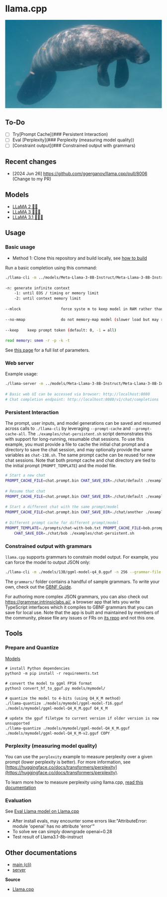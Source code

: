 # llama.cpp

![Manatee](https://github.com/ZJkyle/Cache/blob/main/pexels-koji-kamei-4766707-scaled-e1687878979926-1280x720.jpg)

## To-Do
- [ ] Try[Prompt Cache](### Persistent Interaction)
- [ ] Eval [Perplexity](### Perplexity (measuring model quality))
- [ ] [Constraint output](### Constrained output with grammars)

## Recent changes

- [2024 Jun 26] https://github.com/ggerganov/llama.cpp/pull/8006 (Change to my PR)



## Models

- [LLaMA 2 🦙🦙](https://huggingface.co/meta-llama/Llama-2-7b-chat-hf)
- [LLaMA 3 🦙🦙🦙](https://huggingface.co/meta-llama/Meta-Llama-3-8B)
- [LLaMA 3.1 🦙🦙🦙](https://huggingface.co/meta-llama/Meta-Llama-3.1-8B-Instruct)


## Usage

### Basic usage

- Method 1: Clone this repository and build locally, see [how to build](./docs/build.md)

Run a basic completion using this command:

```bash
./llama-cli -m ../models/Meta-Llama-3-8B-Instruct/Meta-Llama-3-8B-Instruct-Q4_K_M.gguf -p "I believe the meaning of life is" -n -2 -t 12 -c 256 --keep -1

-n: generate infinite context
    -1: until EOS / timing or memory limit
    -2: until context memory limit

--mlock                  force syste m to keep model in RAM rather than swapping or compressing

--no-mmap                do not memory-map model (slower load but may reduce pageouts if not using mlock)  

--keep    keep prompt token (default: 0, -1 = all)

read memory: smem -r -p -k -t
```

See [this page]([./examples/main/README.md](https://github.com/ggerganov/llama.cpp/blob/master/examples/main/README.md)) for a full list of parameters.

### Web server
Example usage:

```bash
./llama-server -m ../models/Meta-Llama-3-8B-Instruct/Meta-Llama-3-8B-Instruct-Q4_K_M.ggu --host 0.0.0.0 --port 8080  -t 12 -c 256 --keep ?

# Basic web UI can be accessed via browser: http://localhost:8080
# Chat completion endpoint: http://localhost:8080/v1/chat/completions
```


### Persistent Interaction

The prompt, user inputs, and model generations can be saved and resumed across calls to `./llama-cli` by leveraging `--prompt-cache` and `--prompt-cache-all`. The `./examples/chat-persistent.sh` script demonstrates this with support for long-running, resumable chat sessions. To use this example, you must provide a file to cache the initial chat prompt and a directory to save the chat session, and may optionally provide the same variables as `chat-13B.sh`. The same prompt cache can be reused for new chat sessions. Note that both prompt cache and chat directory are tied to the initial prompt (`PROMPT_TEMPLATE`) and the model file.

```bash
# Start a new chat
PROMPT_CACHE_FILE=chat.prompt.bin CHAT_SAVE_DIR=./chat/default ./examples/chat-persistent.sh

# Resume that chat
PROMPT_CACHE_FILE=chat.prompt.bin CHAT_SAVE_DIR=./chat/default ./examples/chat-persistent.sh

# Start a different chat with the same prompt/model
PROMPT_CACHE_FILE=chat.prompt.bin CHAT_SAVE_DIR=./chat/another ./examples/chat-persistent.sh

# Different prompt cache for different prompt/model
PROMPT_TEMPLATE=./prompts/chat-with-bob.txt PROMPT_CACHE_FILE=bob.prompt.bin \
    CHAT_SAVE_DIR=./chat/bob ./examples/chat-persistent.sh
```

### Constrained output with grammars

`llama.cpp` supports grammars to constrain model output. For example, you can force the model to output JSON only:

```bash
./llama-cli -m ./models/13B/ggml-model-q4_0.gguf -n 256 --grammar-file grammars/json.gbnf -p 'Request: schedule a call at 8pm; Command:'
```

The `grammars/` folder contains a handful of sample grammars. To write your own, check out the [GBNF Guide](./grammars/README.md).

For authoring more complex JSON grammars, you can also check out https://grammar.intrinsiclabs.ai/, a browser app that lets you write TypeScript interfaces which it compiles to GBNF grammars that you can save for local use. Note that the app is built and maintained by members of the community, please file any issues or FRs on [its repo](http://github.com/intrinsiclabsai/gbnfgen) and not this one.


## Tools

### Prepare and Quantize
[Models](##Models)

```bash=
# install Python dependencies
python3 -m pip install -r requirements.txt

# convert the model to ggml FP16 format
python3 convert_hf_to_gguf.py models/mymodel/

# quantize the model to 4-bits (using Q4_K_M method)
./llama-quantize ./models/mymodel/ggml-model-f16.gguf ./models/mymodel/ggml-model-Q4_K_M.gguf Q4_K_M

# update the gguf filetype to current version if older version is now unsupported
./llama-quantize ./models/mymodel/ggml-model-Q4_K_M.gguf ./models/mymodel/ggml-model-Q4_K_M-v2.gguf COPY
```

### Perplexity (measuring model quality)

You can use the `perplexity` example to measure perplexity over a given prompt (lower perplexity is better).
For more information, see [https://huggingface.co/docs/transformers/perplexity](https://huggingface.co/docs/transformers/perplexity).

To learn more how to measure perplexity using llama.cpp, [read this documentation](./examples/perplexity/README.md)

### Evaluation
See [Eval Llama model on Llama.cpp](https://blog.gopenai.com/how-to-evaluate-local-llms-llama-2-on-a-laptop-with-openai-evals-b1921e104edd)
* After install evals, may encounter some errors like:"AttributeError: module 'openai' has no attribute 'error'"
* To solve we can simply downgrade openai=0.28
* Test result of Llama3.1-8b-instruct

## Other documentations

- [main (cli)](https://github.com/ggerganov/llama.cpp/blob/master/examples/main/README.md)
- [server]([./examples/server/README.md](https://github.com/ggerganov/llama.cpp/blob/master/examples/server/README.md))

**Source**
- [Llama.cpp](https://github.com/ggerganov/llama.cpp)
